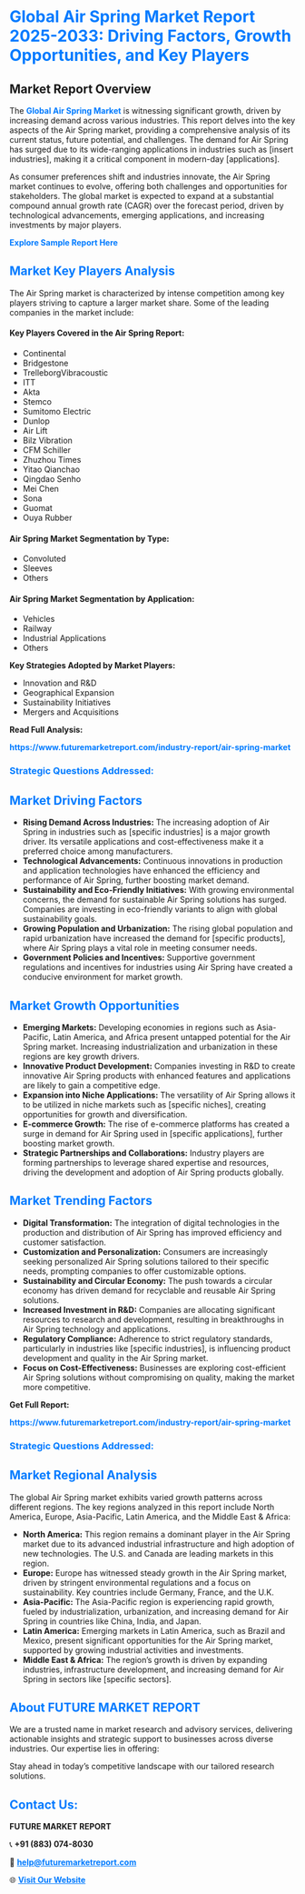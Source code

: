 <h1 style="color: #007BFF;">Global Air Spring Market Report 2025-2033: Driving Factors, Growth Opportunities, and Key Players</h1>

<section id="overview">
<h2>Market Report Overview</h2>
<p>The <a href="https://www.futuremarketreport.com/industry-report/air-spring-market" style="color: #007BFF; text-decoration: none;"><strong>Global Air Spring Market</strong></a> is witnessing significant growth, driven by increasing demand across various industries. This report delves into the key aspects of the Air Spring market, providing a comprehensive analysis of its current status, future potential, and challenges. The demand for Air Spring has surged due to its wide-ranging applications in industries such as [insert industries], making it a critical component in modern-day [applications].</p>
<p>As consumer preferences shift and industries innovate, the Air Spring market continues to evolve, offering both challenges and opportunities for stakeholders. The global market is expected to expand at a substantial compound annual growth rate (CAGR) over the forecast period, driven by technological advancements, emerging applications, and increasing investments by major players.</p>
</section>

<section id="overview">
<p><a href="https://www.futuremarketreport.com/request-sample/reportId=96515" style="color: #007BFF; text-decoration: none;"><strong>Explore Sample Report Here</strong></a></p>
</section>

<section id="key-players">
<h2 style="color: #007BFF;">Market Key Players Analysis</h2>
<p>The Air Spring market is characterized by intense competition among key players striving to capture a larger market share. Some of the leading companies in the market include:</p>
<h4>Key Players Covered in the Air Spring Report:</h4>
<ul><li>Continental</li><li>Bridgestone</li><li>TrelleborgVibracoustic</li><li>ITT</li><li>Akta</li><li>Stemco</li><li>Sumitomo Electric</li><li>Dunlop</li><li>Air Lift</li><li>Bilz Vibration</li><li>CFM Schiller</li><li>Zhuzhou Times</li><li>Yitao Qianchao</li><li>Qingdao Senho</li><li>Mei Chen</li><li>Sona</li><li>Guomat</li><li>Ouya Rubber</li></ul>
<h4>Air Spring Market Segmentation by Type:</h4>
<ul><li>Convoluted</li><li>Sleeves</li><li>Others</li></ul>

<h4>Air Spring Market Segmentation by Application:</h4>
<ul><li>Vehicles</li><li>Railway</li><li>Industrial Applications</li><li>Others</li></ul>
<p><strong>Key Strategies Adopted by Market Players:</strong></p>
<ul>
<li>Innovation and R&D</li>
<li>Geographical Expansion</li>
<li>Sustainability Initiatives</li>
<li>Mergers and Acquisitions</li>
</ul>
</section>

<section>
<p><strong>Read Full Analysis: </strong></p><a href="https://www.futuremarketreport.com/industry-report/air-spring-market" style="color: #007BFF; text-decoration: none;"><strong>https://www.futuremarketreport.com/industry-report/air-spring-market</strong></a>
<h3 style="color: #007BFF;">Strategic Questions Addressed:</h3>
</section>

<section id="driving-factors">
<h2 style="color: #007BFF;">Market Driving Factors</h2>
<ul>
<li><strong>Rising Demand Across Industries:</strong> The increasing adoption of Air Spring in industries such as [specific industries] is a major growth driver. Its versatile applications and cost-effectiveness make it a preferred choice among manufacturers.</li>
<li><strong>Technological Advancements:</strong> Continuous innovations in production and application technologies have enhanced the efficiency and performance of Air Spring, further boosting market demand.</li>
<li><strong>Sustainability and Eco-Friendly Initiatives:</strong> With growing environmental concerns, the demand for sustainable Air Spring solutions has surged. Companies are investing in eco-friendly variants to align with global sustainability goals.</li>
<li><strong>Growing Population and Urbanization:</strong> The rising global population and rapid urbanization have increased the demand for [specific products], where Air Spring plays a vital role in meeting consumer needs.</li>
<li><strong>Government Policies and Incentives:</strong> Supportive government regulations and incentives for industries using Air Spring have created a conducive environment for market growth.</li>
</ul>
</section>

<section id="growth-opportunities">
<h2 style="color: #007BFF;">Market Growth Opportunities</h2>
<ul>
<li><strong>Emerging Markets:</strong> Developing economies in regions such as Asia-Pacific, Latin America, and Africa present untapped potential for the Air Spring market. Increasing industrialization and urbanization in these regions are key growth drivers.</li>
<li><strong>Innovative Product Development:</strong> Companies investing in R&D to create innovative Air Spring products with enhanced features and applications are likely to gain a competitive edge.</li>
<li><strong>Expansion into Niche Applications:</strong> The versatility of Air Spring allows it to be utilized in niche markets such as [specific niches], creating opportunities for growth and diversification.</li>
<li><strong>E-commerce Growth:</strong> The rise of e-commerce platforms has created a surge in demand for Air Spring used in [specific applications], further boosting market growth.</li>
<li><strong>Strategic Partnerships and Collaborations:</strong> Industry players are forming partnerships to leverage shared expertise and resources, driving the development and adoption of Air Spring products globally.</li>
</ul>
</section>

<section id="trending-factors">
<h2 style="color: #007BFF;">Market Trending Factors</h2>
<ul>
<li><strong>Digital Transformation:</strong> The integration of digital technologies in the production and distribution of Air Spring has improved efficiency and customer satisfaction.</li>
<li><strong>Customization and Personalization:</strong> Consumers are increasingly seeking personalized Air Spring solutions tailored to their specific needs, prompting companies to offer customizable options.</li>
<li><strong>Sustainability and Circular Economy:</strong> The push towards a circular economy has driven demand for recyclable and reusable Air Spring solutions.</li>
<li><strong>Increased Investment in R&D:</strong> Companies are allocating significant resources to research and development, resulting in breakthroughs in Air Spring technology and applications.</li>
<li><strong>Regulatory Compliance:</strong> Adherence to strict regulatory standards, particularly in industries like [specific industries], is influencing product development and quality in the Air Spring market.</li>
<li><strong>Focus on Cost-Effectiveness:</strong> Businesses are exploring cost-efficient Air Spring solutions without compromising on quality, making the market more competitive.</li>
</ul>
</section>

<section>
<p><strong>Get Full Report: </strong></p><a href="https://www.futuremarketreport.com/industry-report/air-spring-market" style="color: #007BFF; text-decoration: none;"><strong>https://www.futuremarketreport.com/industry-report/air-spring-market</strong></a>
<h3 style="color: #007BFF;">Strategic Questions Addressed:</h3>
</section>


<section id="regional-analysis">
<h2 style="color: #007BFF;">Market Regional Analysis</h2>
<p>The global Air Spring market exhibits varied growth patterns across different regions. The key regions analyzed in this report include North America, Europe, Asia-Pacific, Latin America, and the Middle East & Africa:</p>
<ul>
<li><strong>North America:</strong> This region remains a dominant player in the Air Spring market due to its advanced industrial infrastructure and high adoption of new technologies. The U.S. and Canada are leading markets in this region.</li>
<li><strong>Europe:</strong> Europe has witnessed steady growth in the Air Spring market, driven by stringent environmental regulations and a focus on sustainability. Key countries include Germany, France, and the U.K.</li>
<li><strong>Asia-Pacific:</strong> The Asia-Pacific region is experiencing rapid growth, fueled by industrialization, urbanization, and increasing demand for Air Spring in countries like China, India, and Japan.</li>
<li><strong>Latin America:</strong> Emerging markets in Latin America, such as Brazil and Mexico, present significant opportunities for the Air Spring market, supported by growing industrial activities and investments.</li>
<li><strong>Middle East & Africa:</strong> The region’s growth is driven by expanding industries, infrastructure development, and increasing demand for Air Spring in sectors like [specific sectors].</li>
</ul>
</section>

<footer>
<h2 style="color: #007BFF;">About FUTURE MARKET REPORT</h2>
<p>We are a trusted name in market research and advisory services, delivering actionable insights and strategic support to businesses across diverse industries. Our expertise lies in offering:</p>

<p>Stay ahead in today’s competitive landscape with our tailored research solutions.</p>

<h2 style="color: #007BFF;">Contact Us:</h2>
<p><strong>FUTURE MARKET REPORT</strong></p>
<p>📞 <strong>+91 (883) 074-8030</strong></p>
<p>📧 <strong><a href="mailto:help@futuremarketreport.com" style="color: #007BFF;">help@futuremarketreport.com</a></strong></p>
<p>🌐 <strong><a href="https://www.futuremarketreport.com/" style="color: #007BFF;">Visit Our Website</a></strong></p>
</footer>
